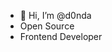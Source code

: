 - 👋 Hi, I’m @d0nda
- Open Source
- Frontend Developer


<!---
d0nda/d0nda is a ✨ special ✨ repository because its `README.md` (this file) appears on your GitHub profile.
You can click the Preview link to take a look at your changes.
--->
